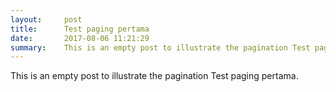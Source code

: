 ```yaml
---
layout:     post
title:      Test paging pertama
date:       2017-08-06 11:21:29
summary:    This is an empty post to illustrate the pagination Test paging pertama.
---
```


This is an empty post to illustrate the pagination Test paging pertama.
